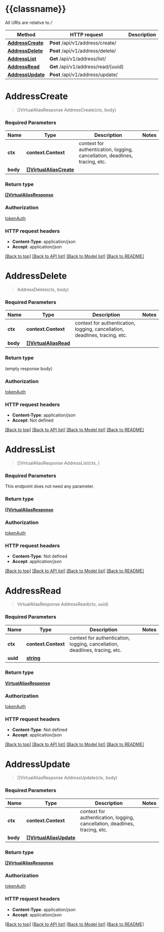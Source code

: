 # {{classname}}

All URIs are relative to */*

Method | HTTP request | Description
------------- | ------------- | -------------
[**AddressCreate**](AddressApi.md#AddressCreate) | **Post** /api/v1/address/create/ | 
[**AddressDelete**](AddressApi.md#AddressDelete) | **Post** /api/v1/address/delete/ | 
[**AddressList**](AddressApi.md#AddressList) | **Get** /api/v1/address/list/ | 
[**AddressRead**](AddressApi.md#AddressRead) | **Get** /api/v1/address/read/{uuid} | 
[**AddressUpdate**](AddressApi.md#AddressUpdate) | **Post** /api/v1/address/update/ | 

# **AddressCreate**
> []VirtualAliasResponse AddressCreate(ctx, body)


### Required Parameters

Name | Type | Description  | Notes
------------- | ------------- | ------------- | -------------
 **ctx** | **context.Context** | context for authentication, logging, cancellation, deadlines, tracing, etc.
  **body** | [**[]VirtualAliasCreate**](VirtualAliasCreate.md)|  | 

### Return type

[**[]VirtualAliasResponse**](VirtualAliasResponse.md)

### Authorization

[tokenAuth](../README.md#tokenAuth)

### HTTP request headers

 - **Content-Type**: application/json
 - **Accept**: application/json

[[Back to top]](#) [[Back to API list]](../README.md#documentation-for-api-endpoints) [[Back to Model list]](../README.md#documentation-for-models) [[Back to README]](../README.md)

# **AddressDelete**
> AddressDelete(ctx, body)


### Required Parameters

Name | Type | Description  | Notes
------------- | ------------- | ------------- | -------------
 **ctx** | **context.Context** | context for authentication, logging, cancellation, deadlines, tracing, etc.
  **body** | [**[]VirtualAliasRead**](VirtualAliasRead.md)|  | 

### Return type

 (empty response body)

### Authorization

[tokenAuth](../README.md#tokenAuth)

### HTTP request headers

 - **Content-Type**: application/json
 - **Accept**: Not defined

[[Back to top]](#) [[Back to API list]](../README.md#documentation-for-api-endpoints) [[Back to Model list]](../README.md#documentation-for-models) [[Back to README]](../README.md)

# **AddressList**
> []VirtualAliasResponse AddressList(ctx, )


### Required Parameters
This endpoint does not need any parameter.

### Return type

[**[]VirtualAliasResponse**](VirtualAliasResponse.md)

### Authorization

[tokenAuth](../README.md#tokenAuth)

### HTTP request headers

 - **Content-Type**: Not defined
 - **Accept**: application/json

[[Back to top]](#) [[Back to API list]](../README.md#documentation-for-api-endpoints) [[Back to Model list]](../README.md#documentation-for-models) [[Back to README]](../README.md)

# **AddressRead**
> VirtualAliasResponse AddressRead(ctx, uuid)


### Required Parameters

Name | Type | Description  | Notes
------------- | ------------- | ------------- | -------------
 **ctx** | **context.Context** | context for authentication, logging, cancellation, deadlines, tracing, etc.
  **uuid** | [**string**](.md)|  | 

### Return type

[**VirtualAliasResponse**](VirtualAliasResponse.md)

### Authorization

[tokenAuth](../README.md#tokenAuth)

### HTTP request headers

 - **Content-Type**: Not defined
 - **Accept**: application/json

[[Back to top]](#) [[Back to API list]](../README.md#documentation-for-api-endpoints) [[Back to Model list]](../README.md#documentation-for-models) [[Back to README]](../README.md)

# **AddressUpdate**
> []VirtualAliasResponse AddressUpdate(ctx, body)


### Required Parameters

Name | Type | Description  | Notes
------------- | ------------- | ------------- | -------------
 **ctx** | **context.Context** | context for authentication, logging, cancellation, deadlines, tracing, etc.
  **body** | [**[]VirtualAliasUpdate**](VirtualAliasUpdate.md)|  | 

### Return type

[**[]VirtualAliasResponse**](VirtualAliasResponse.md)

### Authorization

[tokenAuth](../README.md#tokenAuth)

### HTTP request headers

 - **Content-Type**: application/json
 - **Accept**: application/json

[[Back to top]](#) [[Back to API list]](../README.md#documentation-for-api-endpoints) [[Back to Model list]](../README.md#documentation-for-models) [[Back to README]](../README.md)

